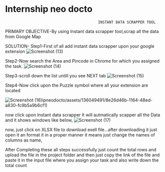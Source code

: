 # Internship neo docto
                                              INSTANT DATA SCRAPPER TOOL
                            
PRIMARY OBJECTIVE-By using Instant data scrapper tool,scrap all the data from Google Map

SOLUTION-
Step1-First of all add instant data scrapper upon your google extension
![Screenshot (13)](https://github.com/prashant9621/Internshipneodocto/assets/136049491/ca462ec6-c632-4e13-b767-d61a9f6f46b7)


Step2-Now search the Area and Pincode in Chrome for which you assigned the task.
![Screenshot (14)](https://github.com/prashant9621/Internshipneodocto/assets/136049491/5ace9b28-9f41-41dc-bf4e-0a6325b90b6e)




Step3-scroll down the list untill you see NEXT tab
![Screenshot (15)](https://github.com/prashant9621/Internshipneodocto/assets/136049491/afe0fbfd-4bfc-4b09-9c18-fb5d75472c5e)



Step4-Now click upon the Puzzle symbol where all your extension are located

![Screenshot (16)](https://github.com/prashant9621/Internsh/assets/136049491/8e26d46b-1164-48ed-a830-fc9b5a9b6cf1)ipneodocto/assets/136049491/8e26d46b-1164-48ed-a830-fc9b5a9b6cf1)

now click upon Instant data scrapper
It will autmatically scapper all the Data and it shows windows like below,
![Screenshot (17)](https://github.com/prashant9621/Internshipneodocto/assets/136049491/6bb4c222-531b-4b1e-a627-5e6b9e8358a4)


now, just click on XLSX file to download exell file...after downloading it just open it an format it in a proper manner it means just change the names of columns as name,


 After Completing these all steps successfully just count the total rows and upload the file in the project folder and then just copy the link of the file and paste it in the input file where you assign your task and also write down the total count





